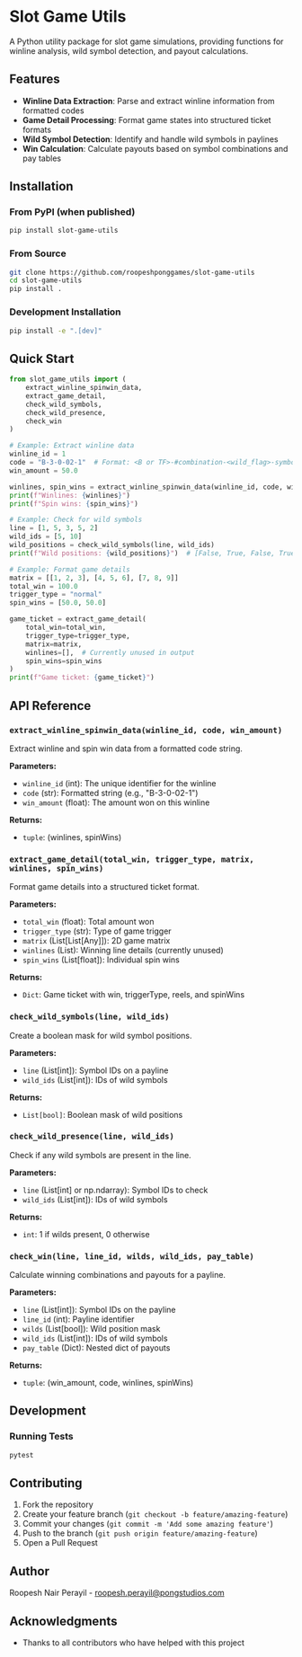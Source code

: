 # Slot Game Utils

A Python utility package for slot game simulations, providing functions for winline analysis, wild symbol detection, and payout calculations.

## Features

- **Winline Data Extraction**: Parse and extract winline information from formatted codes
- **Game Detail Processing**: Format game states into structured ticket formats
- **Wild Symbol Detection**: Identify and handle wild symbols in paylines
- **Win Calculation**: Calculate payouts based on symbol combinations and pay tables

## Installation

### From PyPI (when published)
```bash
pip install slot-game-utils
```

### From Source
```bash
git clone https://github.com/roopeshponggames/slot-game-utils
cd slot-game-utils
pip install .
```

### Development Installation
```bash
pip install -e ".[dev]"
```

## Quick Start

```python
from slot_game_utils import (
    extract_winline_spinwin_data,
    extract_game_detail,
    check_wild_symbols,
    check_wild_presence,
    check_win
)

# Example: Extract winline data
winline_id = 1
code = "B-3-0-02-1"  # Format: <B or TF>-#combination-<wild_flag>-symbol_id-multiplier
win_amount = 50.0

winlines, spin_wins = extract_winline_spinwin_data(winline_id, code, win_amount)
print(f"Winlines: {winlines}")
print(f"Spin wins: {spin_wins}")

# Example: Check for wild symbols
line = [1, 5, 3, 5, 2]
wild_ids = [5, 10]
wild_positions = check_wild_symbols(line, wild_ids)
print(f"Wild positions: {wild_positions}")  # [False, True, False, True, False]

# Example: Format game details
matrix = [[1, 2, 3], [4, 5, 6], [7, 8, 9]]
total_win = 100.0
trigger_type = "normal"
spin_wins = [50.0, 50.0]

game_ticket = extract_game_detail(
    total_win=total_win,
    trigger_type=trigger_type,
    matrix=matrix,
    winlines=[],  # Currently unused in output
    spin_wins=spin_wins
)
print(f"Game ticket: {game_ticket}")
```

## API Reference

### `extract_winline_spinwin_data(winline_id, code, win_amount)`

Extract winline and spin win data from a formatted code string.

**Parameters:**
- `winline_id` (int): The unique identifier for the winline
- `code` (str): Formatted string (e.g., "B-3-0-02-1")
- `win_amount` (float): The amount won on this winline

**Returns:**
- `tuple`: (winlines, spinWins)

### `extract_game_detail(total_win, trigger_type, matrix, winlines, spin_wins)`

Format game details into a structured ticket format.

**Parameters:**
- `total_win` (float): Total amount won
- `trigger_type` (str): Type of game trigger
- `matrix` (List[List[Any]]): 2D game matrix
- `winlines` (List): Winning line details (currently unused)
- `spin_wins` (List[float]): Individual spin wins

**Returns:**
- `Dict`: Game ticket with win, triggerType, reels, and spinWins

### `check_wild_symbols(line, wild_ids)`

Create a boolean mask for wild symbol positions.

**Parameters:**
- `line` (List[int]): Symbol IDs on a payline
- `wild_ids` (List[int]): IDs of wild symbols

**Returns:**
- `List[bool]`: Boolean mask of wild positions

### `check_wild_presence(line, wild_ids)`

Check if any wild symbols are present in the line.

**Parameters:**
- `line` (List[int] or np.ndarray): Symbol IDs to check
- `wild_ids` (List[int]): IDs of wild symbols

**Returns:**
- `int`: 1 if wilds present, 0 otherwise

### `check_win(line, line_id, wilds, wild_ids, pay_table)`

Calculate winning combinations and payouts for a payline.

**Parameters:**
- `line` (List[int]): Symbol IDs on the payline
- `line_id` (int): Payline identifier
- `wilds` (List[bool]): Wild position mask
- `wild_ids` (List[int]): IDs of wild symbols
- `pay_table` (Dict): Nested dict of payouts

**Returns:**
- `tuple`: (win_amount, code, winlines, spinWins)

## Development

### Running Tests
```bash
pytest
```

## Contributing

1. Fork the repository
2. Create your feature branch (`git checkout -b feature/amazing-feature`)
3. Commit your changes (`git commit -m 'Add some amazing feature'`)
4. Push to the branch (`git push origin feature/amazing-feature`)
5. Open a Pull Request

## Author

Roopesh Nair Perayil - roopesh.perayil@pongstudios.com

## Acknowledgments

- Thanks to all contributors who have helped with this project